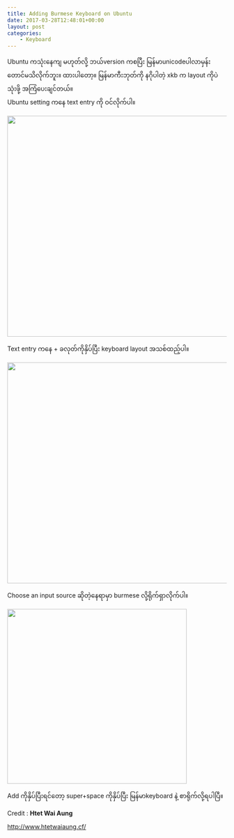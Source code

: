 ```yaml
---
title: Adding Burmese Keyboard on Ubuntu
date: 2017-03-28T12:48:01+00:00
layout: post
categories:
    - Keyboard
---
```

Ubuntu ကသုံးနေကျ မဟုတ်လို့ ဘယ်version ကစပြီး မြန်မာunicodeပါလာမှန်းတောင်မသိလိုက်ဘူး။ ထားပါတော့။ မြန်မာကီးဘုတ်ကို နဂိုပါတဲ့ xkb က layout ကိုပဲသုံးဖို့ အကြံပေးချင်တယ်။  
Ubuntu setting ကနေ text entry ကို ဝင်လိုက်ပါ။

<img loading="lazy" class="aligncenter size-full wp-image-963" src="http://localhost/wordpress/wp-content/uploads/2016/12/setp1.png" alt="" width="752" height="507" /> 

Text entry ကနေ + ခလုတ်ကိုနှိပ်ပြီး keyboard layout အသစ်ထည့်ပါ။

<img loading="lazy" class="aligncenter size-full wp-image-964" src="http://localhost/wordpress/wp-content/uploads/2016/12/step2.png" alt="" width="752" height="507" /> 

Choose an input source ဆိုတဲ့နေရာမှာ burmese လို့ရိုက်ရှာလိုက်ပါ။

<img loading="lazy" class="aligncenter size-full wp-image-965" src="http://localhost/wordpress/wp-content/uploads/2016/12/step3.png" alt="" width="412" height="401" srcset="http://localhost/wordpress/wp-content/uploads/2016/12/step3.png 412w, http://localhost/wordpress/wp-content/uploads/2016/12/step3-300x292.png 300w" sizes="(max-width: 412px) 100vw, 412px" /> 

Add ကိုနှိပ်ပြီးရင်တော့ super+space ကိုနှိပ်ပြီး မြန်မာkeyboard နဲ့ စာရိုက်လို့ရပါပြီ။

Credit : **<span class="fn"><a class="g-profile" style="text-decoration: none;" title="author profile" href="https://www.blogger.com/profile/12770009277289760971" rel="author" data-gapiscan="true" data-onload="true" data-gapiattached="true">Htet Wai Aung</a></span>**

http://www.htetwaiaung.cf/